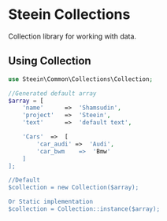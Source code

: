 # Steein Collections
Collection library for working with data.

## Using Collection

```php
use Steein\Common\Collections\Collection;

//Generated default array
$array = [
    'name'      =>  'Shamsudin',
    'project'   =>  'Steein',
    'text'      =>  'default text',

    'Cars'  =>  [
        'car_audi' =>  'Audi',
        'car_bwm    =>  'Bmw'
    ]
];

//Default
$collection = new Collection($array);

Or Static implementation
$collection = Collection::instance($array);

```
